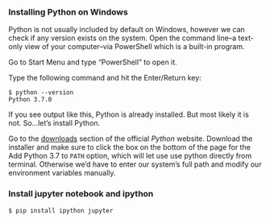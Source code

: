 ### Installing Python on Windows

Python is not usually included by default on Windows, however we can check if any version exists on the system. Open the command line–a text-only view of your computer–via PowerShell which is a built-in program.

Go to Start Menu and type “PowerShell” to open it.

Type the following command and hit the Enter/Return key:

```shell
$ python --version
Python 3.7.0
```

If you see output like this, Python is already installed. But most likely it is not. So…let’s install Python.

Go to the [downloads](https://www.python.org/downloads/) section of the official *Python* website. 
Download the installer and make sure to click the box on the bottom of the page for the Add Python 3.7 to `PATH` option, 
which will let use use python directly from terminal. 
Otherwise we’d have to enter our system’s full path and modify 
our environment variables manually. 
 
### Install jupyter notebook and ipython

```shell
$ pip install ipython jupyter
```
 